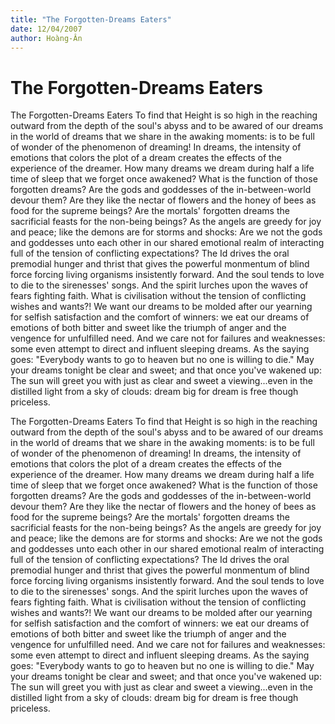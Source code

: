 ```yaml
---
title: "The Forgotten-Dreams Eaters"
date: 12/04/2007
author: Hoàng-Ân
---
```


# The Forgotten-Dreams Eaters

The Forgotten-Dreams Eaters
     To find that Height is so high in the reaching outward from the depth of the soul's abyss and to be awared of our dreams in the world of dreams that we share in the awaking moments: is to be full of wonder of the phenomenon of dreaming!
     In dreams, the intensity of emotions that colors the plot of a dream creates the effects of the experience of the dreamer.  How many dreams we dream during half a life time of sleep that we forget once awakened?  What is the function of those forgotten dreams?  Are the gods and goddesses of the in-between-world devour them?  Are they like the nectar of flowers and the honey of bees as food for the supreme beings?  Are the mortals' forgotten dreams the sacrificial feasts for the non-being beings?  As the angels are greedy for joy and peace; like the demons are for storms and shocks:  Are we not the gods and goddesses unto each other in our shared emotional realm of interacting full of the tension of conflicting expectations?
     The Id drives the oral premodial hunger and thrist that gives the powerful monmentum of blind force forcing living organisms insistently forward.  And the soul tends to love to die to the sirenesses' songs.  And the spirit lurches upon the waves of fears fighting faith.  What is civilisation without the tension of conflicting wishes and wants?!
      We want our dreams to be molded after our yearning for selfish satisfaction and the comfort of winners: we eat our dreams of emotions of both bitter and sweet like the triumph of anger and the vengence for unfulfilled need.  And we care not for failures and weaknesses: some even attempt to direct and influent sleeping dreams.  As the saying goes: "Everybody wants to go to heaven but no one is willing to die."
      May your dreams tonight be clear and sweet; and that once you've wakened up: The sun will greet you with just as clear and sweet a viewing...even in the distilled light from a sky of clouds: dream big for dream is free though priceless.

The Forgotten-Dreams Eaters
     To find that Height is so high in the reaching outward from the depth of the soul's abyss and to be awared of our dreams in the world of dreams that we share in the awaking moments: is to be full of wonder of the phenomenon of dreaming!
     In dreams, the intensity of emotions that colors the plot of a dream creates the effects of the experience of the dreamer.  How many dreams we dream during half a life time of sleep that we forget once awakened?  What is the function of those forgotten dreams?  Are the gods and goddesses of the in-between-world devour them?  Are they like the nectar of flowers and the honey of bees as food for the supreme beings?  Are the mortals' forgotten dreams the sacrificial feasts for the non-being beings?  As the angels are greedy for joy and peace; like the demons are for storms and shocks:  Are we not the gods and goddesses unto each other in our shared emotional realm of interacting full of the tension of conflicting expectations?
     The Id drives the oral premodial hunger and thrist that gives the powerful monmentum of blind force forcing living organisms insistently forward.  And the soul tends to love to die to the sirenesses' songs.  And the spirit lurches upon the waves of fears fighting faith.  What is civilisation without the tension of conflicting wishes and wants?!
      We want our dreams to be molded after our yearning for selfish satisfaction and the comfort of winners: we eat our dreams of emotions of both bitter and sweet like the triumph of anger and the vengence for unfulfilled need.  And we care not for failures and weaknesses: some even attempt to direct and influent sleeping dreams.  As the saying goes: "Everybody wants to go to heaven but no one is willing to die."
      May your dreams tonight be clear and sweet; and that once you've wakened up: The sun will greet you with just as clear and sweet a viewing...even in the distilled light from a sky of clouds: dream big for dream is free though priceless.
